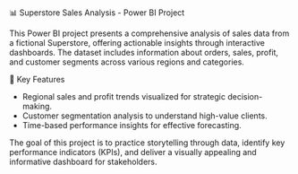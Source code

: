  📊 Superstore Sales Analysis - Power BI Project

This Power BI project presents a comprehensive analysis of sales data from a fictional Superstore, offering actionable insights through interactive dashboards. The dataset includes information about orders, sales, profit, and customer segments across various regions and categories.

📌 Key Features
- Regional sales and profit trends visualized for strategic decision-making.
- Customer segmentation analysis to understand high-value clients.
- Time-based performance insights for effective forecasting.

The goal of this project is to practice storytelling through data, identify key performance indicators (KPIs), and deliver a visually appealing and informative dashboard for stakeholders.
